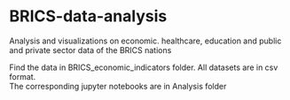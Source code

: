 # BRICS-data-analysis
Analysis and visualizations on economic. healthcare, education and public and private sector data of the BRICS nations

Find the data in BRICS_economic_indicators folder. All datasets are in csv format.   
The corresponding jupyter notebooks are in Analysis folder

